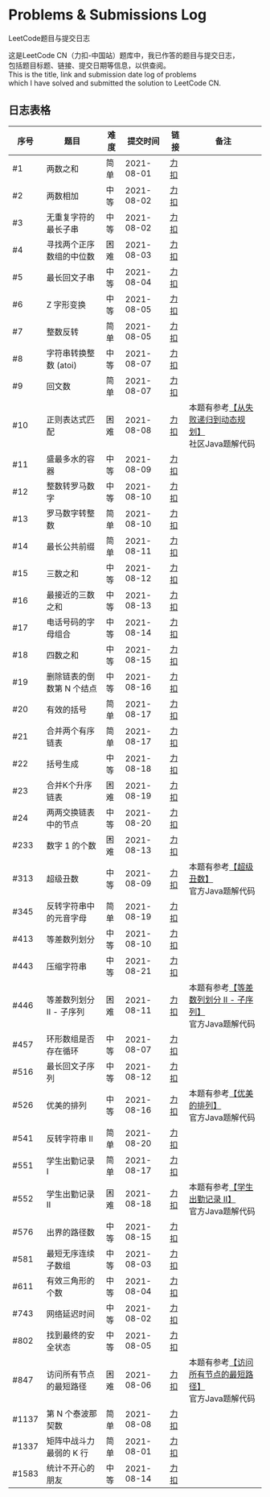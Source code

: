 ﻿# Problems & Submissions Log

LeetCode题目与提交日志

这是LeetCode CN（力扣-中国站）题库中，我已作答的题目与提交日志，  
包括题目标题、链接、提交日期等信息，以供查阅。  
This is the title, link and submission date log of problems  
which I have solved and submitted the solution to LeetCode CN.

## 日志表格

| 序号  | 题目                      | 难度 | 提交时间   | 链接          | 备注 |
| ---   | ---                       | ---  | ---        | ---           | ---  |
| #1    | 两数之和                  | 简单 | 2021-08-01 | [力扣][P1]    |      |
| #2    | 两数相加                  | 中等 | 2021-08-02 | [力扣][P2]    |      |
| #3    | 无重复字符的最长子串      | 中等 | 2021-08-02 | [力扣][P3]    |      |
| #4    | 寻找两个正序数组的中位数  | 困难 | 2021-08-03 | [力扣][P4]    |      |
| #5    | 最长回文子串              | 中等 | 2021-08-04 | [力扣][P5]    |      |
| #6    | Z 字形变换                | 中等 | 2021-08-05 | [力扣][P6]    |      |
| #7    | 整数反转                  | 简单 | 2021-08-05 | [力扣][P7]    |      |
| #8    | 字符串转换整数 (atoi)     | 中等 | 2021-08-07 | [力扣][P8]    |      |
| #9    | 回文数                    | 简单 | 2021-08-07 | [力扣][P9]    |      |
| #10   | 正则表达式匹配            | 困难 | 2021-08-08 | [力扣][P10]   | 本题有参考[【从失败递归到动态规划】][S10]<br>社区Java题解代码 |
| #11   | 盛最多水的容器            | 中等 | 2021-08-09 | [力扣][P11]   |      |
| #12   | 整数转罗马数字            | 中等 | 2021-08-10 | [力扣][P12]   |      |
| #13   | 罗马数字转整数            | 简单 | 2021-08-10 | [力扣][P13]   |      |
| #14   | 最长公共前缀              | 简单 | 2021-08-11 | [力扣][P14]   |      |
| #15   | 三数之和                  | 中等 | 2021-08-12 | [力扣][P15]   |      |
| #16   | 最接近的三数之和          | 中等 | 2021-08-13 | [力扣][P16]   |      |
| #17   | 电话号码的字母组合        | 中等 | 2021-08-14 | [力扣][P17]   |      |
| #18   | 四数之和                  | 中等 | 2021-08-15 | [力扣][P18]   |      |
| #19   | 删除链表的倒数第 N 个结点 | 中等 | 2021-08-16 | [力扣][P19]   |      |
| #20   | 有效的括号                | 简单 | 2021-08-17 | [力扣][P20]   |      |
| #21   | 合并两个有序链表          | 简单 | 2021-08-17 | [力扣][P21]   |      |
| #22   | 括号生成                  | 中等 | 2021-08-18 | [力扣][P22]   |      |
| #23   | 合并K个升序链表           | 困难 | 2021-08-19 | [力扣][P23]   |      |
| #24   | 两两交换链表中的节点      | 中等 | 2021-08-20 | [力扣][P24]   |      |
| #233  | 数字 1 的个数             | 困难 | 2021-08-13 | [力扣][P233]  |      |
| #313  | 超级丑数                  | 中等 | 2021-08-09 | [力扣][P313]  | 本题有参考[【超级丑数】][S313]<br>官方Java题解代码 |
| #345  | 反转字符串中的元音字母    | 简单 | 2021-08-19 | [力扣][P345]  |      |
| #413  | 等差数列划分              | 中等 | 2021-08-10 | [力扣][P413]  |      |
| #443  | 压缩字符串                | 中等 | 2021-08-21 | [力扣][P443]  |      |
| #446  | 等差数列划分 II - 子序列  | 困难 | 2021-08-11 | [力扣][P446]  | 本题有参考[【等差数列划分 II - 子序列】][S446]<br>官方Java题解代码 |
| #457  | 环形数组是否存在循环      | 中等 | 2021-08-07 | [力扣][P457]  |      |
| #516  | 最长回文子序列            | 中等 | 2021-08-12 | [力扣][P516]  |      |
| #526  | 优美的排列                | 中等 | 2021-08-16 | [力扣][P526]  | 本题有参考[【优美的排列】][S526]<br>官方Java题解代码 |
| #541  | 反转字符串 II             | 简单 | 2021-08-20 | [力扣][P541]  |      |
| #551  | 学生出勤记录 I            | 简单 | 2021-08-17 | [力扣][P551]  |      |
| #552  | 学生出勤记录 II           | 困难 | 2021-08-18 | [力扣][P552]  | 本题有参考[【学生出勤记录 II】][S552]<br>官方Java题解代码 |
| #576  | 出界的路径数              | 中等 | 2021-08-15 | [力扣][P576]  |      |
| #581  | 最短无序连续子数组        | 中等 | 2021-08-03 | [力扣][P581]  |      |
| #611  | 有效三角形的个数          | 中等 | 2021-08-04 | [力扣][P611]  |      |
| #743  | 网络延迟时间              | 中等 | 2021-08-02 | [力扣][P743]  |      |
| #802  | 找到最终的安全状态        | 中等 | 2021-08-05 | [力扣][P802]  |      |
| #847  | 访问所有节点的最短路径    | 困难 | 2021-08-06 | [力扣][P847]  | 本题有参考[【访问所有节点的最短路径】][S847]<br>官方Java题解代码 |
| #1137 | 第 N 个泰波那契数         | 简单 | 2021-08-08 | [力扣][P1137] |      |
| #1337 | 矩阵中战斗力最弱的 K 行   | 简单 | 2021-08-01 | [力扣][P1337] |      |
| #1583 | 统计不开心的朋友          | 中等 | 2021-08-14 | [力扣][P1583] |      |

[P1]:https://leetcode-cn.com/problems/two-sum/

[P2]:https://leetcode-cn.com/problems/add-two-numbers/

[P3]:https://leetcode-cn.com/problems/longest-substring-without-repeating-characters/

[P4]:https://leetcode-cn.com/problems/median-of-two-sorted-arrays/

[P5]:https://leetcode-cn.com/problems/longest-palindromic-substring/

[P6]:https://leetcode-cn.com/problems/zigzag-conversion/

[P7]:https://leetcode-cn.com/problems/reverse-integer/

[P8]:https://leetcode-cn.com/problems/string-to-integer-atoi/

[P9]:https://leetcode-cn.com/problems/palindrome-number/

[P10]:https://leetcode-cn.com/problems/regular-expression-matching/

[P11]:https://leetcode-cn.com/problems/container-with-most-water/

[P12]:https://leetcode-cn.com/problems/integer-to-roman/

[P13]:https://leetcode-cn.com/problems/roman-to-integer/

[P14]:https://leetcode-cn.com/problems/longest-common-prefix/

[P15]:https://leetcode-cn.com/problems/3sum/

[P16]:https://leetcode-cn.com/problems/3sum-closest/

[P17]:https://leetcode-cn.com/problems/letter-combinations-of-a-phone-number/

[P18]:https://leetcode-cn.com/problems/4sum/

[P19]:https://leetcode-cn.com/problems/remove-nth-node-from-end-of-list/

[P20]:https://leetcode-cn.com/problems/valid-parentheses/

[P21]:https://leetcode-cn.com/problems/merge-two-sorted-lists/

[P22]:https://leetcode-cn.com/problems/generate-parentheses/

[P23]:https://leetcode-cn.com/problems/merge-k-sorted-lists/

[P24]:https://leetcode-cn.com/problems/swap-nodes-in-pairs/

[P233]:https://leetcode-cn.com/problems/number-of-digit-one/

[P313]:https://leetcode-cn.com/problems/super-ugly-number/

[P345]:https://leetcode-cn.com/problems/reverse-vowels-of-a-string/

[P413]:https://leetcode-cn.com/problems/arithmetic-slices/

[P443]:https://leetcode-cn.com/problems/string-compression/

[P446]:https://leetcode-cn.com/problems/arithmetic-slices-ii-subsequence/

[P457]:https://leetcode-cn.com/problems/circular-array-loop/

[P516]:https://leetcode-cn.com/problems/longest-palindromic-subsequence/

[P526]:https://leetcode-cn.com/problems/beautiful-arrangement/

[P541]:https://leetcode-cn.com/problems/reverse-string-ii/

[P551]:https://leetcode-cn.com/problems/student-attendance-record-i/

[P552]:https://leetcode-cn.com/problems/student-attendance-record-ii/

[P576]:https://leetcode-cn.com/problems/out-of-boundary-paths/

[P581]:https://leetcode-cn.com/problems/shortest-unsorted-continuous-subarray/

[P611]:https://leetcode-cn.com/problems/valid-triangle-number/

[P743]:https://leetcode-cn.com/problems/network-delay-time/

[P802]:https://leetcode-cn.com/problems/find-eventual-safe-states/

[P847]:https://leetcode-cn.com/problems/shortest-path-visiting-all-nodes/

[P1137]:https://leetcode-cn.com/problems/n-th-tribonacci-number/

[P1337]:https://leetcode-cn.com/problems/the-k-weakest-rows-in-a-matrix/

[P1583]:https://leetcode-cn.com/problems/count-unhappy-friends/

[S10]:https://leetcode-cn.com/problems/regular-expression-matching/solution/cong-shi-bai-di-gui-dao-dong-tai-gui-hua-tncj/

[S313]:https://leetcode-cn.com/problems/super-ugly-number/solution/chao-ji-chou-shu-by-leetcode-solution-uzff/

[S446]:https://leetcode-cn.com/problems/arithmetic-slices-ii-subsequence/solution/deng-chai-shu-lie-hua-fen-ii-zi-xu-lie-b-77pl/

[S526]:https://leetcode-cn.com/problems/beautiful-arrangement/solution/you-mei-de-pai-lie-by-leetcode-solution-vea2/

[S552]:https://leetcode-cn.com/problems/student-attendance-record-ii/solution/xue-sheng-chu-qin-ji-lu-ii-by-leetcode-s-kdlm/

[S847]: https://leetcode-cn.com/problems/shortest-path-visiting-all-nodes/solution/fang-wen-suo-you-jie-dian-de-zui-duan-lu-mqc2/
